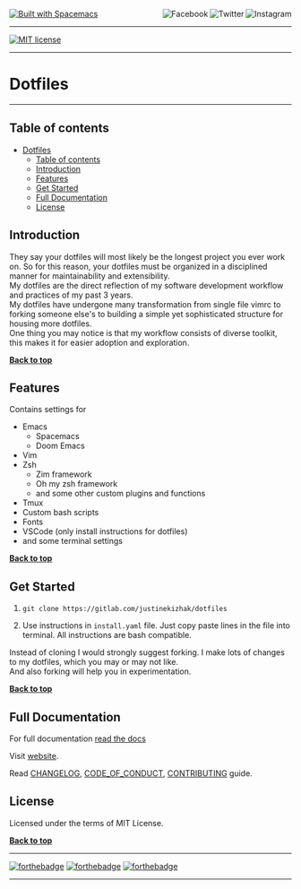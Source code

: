 <a name="top"></a>
[![Built with Spacemacs](https://cdn.rawgit.com/syl20bnr/spacemacs/442d025779da2f62fc86c2082703697714db6514/assets/spacemacs-badge.svg)](http://spacemacs.org)
<a href="https://www.instagram.com/justinekizhak"><img src="https://i.imgur.com/G9YJUZI.png" alt="Instagram" align="right"></a>
<a href="https://twitter.com/justinekizhak"><img src="http://i.imgur.com/tXSoThF.png" alt="Twitter" align="right"></a>
<a href="https://www.facebook.com/justinekizhak"><img src="http://i.imgur.com/P3YfQoD.png" alt="Facebook" align="right"></a>
<br>
- - -
[![MIT license](https://img.shields.io/badge/License-MIT-blue.svg)](https://lbesson.mit-license.org/)
<!-- {Put your badges here} -->
- - -
# Dotfiles
- - -

## Table of contents

- [Dotfiles](#dotfiles)
  - [Table of contents](#table-of-contents)
  - [Introduction](#introduction)
  - [Features](#features)
  - [Get Started](#get-started)
  - [Full Documentation](#full-documentation)
  - [License](#license)

## Introduction

They say your dotfiles will most likely be the longest project you ever work on.
So for this reason, your dotfiles must be organized in a disciplined manner for 
maintainability and extensibility.   
My dotfiles are the direct reflection of my software development workflow and 
practices of my past 3 years.   
My dotfiles have undergone many transformation from single file vimrc to
forking someone else's to building a simple yet sophisticated structure for
housing more dotfiles.   
One thing you may notice is that my workflow consists of diverse toolkit, 
this makes it for easier adoption and exploration.

**[Back to top](#table-of-contents)**

## Features

Contains settings for 
- Emacs
  - Spacemacs
  - Doom Emacs
- Vim
- Zsh
  - Zim framework
  - Oh my zsh framework
  - and some other custom plugins and functions
- Tmux
- Custom bash scripts
- Fonts
- VSCode (only install instructions for dotfiles)
- and some terminal settings

**[Back to top](#table-of-contents)**

## Get Started

1) `git clone https://gitlab.com/justinekizhak/dotfiles`

2) Use instructions in `install.yaml` file.
  Just copy paste lines in the file into terminal.
  All instructions are bash compatible.

Instead of cloning I would strongly suggest forking. I make lots of changes
to my dotfiles, which you may or may not like.  
And also forking will help you in experimentation.

**[Back to top](#table-of-contents)**

## Full Documentation

For full documentation [read the docs]()

Visit [website](https://justine.kizhak.com/dotfiles.html).

Read [CHANGELOG], [CODE_OF_CONDUCT], [CONTRIBUTING] guide.

[CHANGELOG]: CHANGELOG.md
[CONTRIBUTING]: CONTRIBUTING.md
[CODE_OF_CONDUCT]: CODE_OF_CONDUCT.md

## License

Licensed under the terms of MIT License.

**[Back to top](#table-of-contents)**


- - -
[![forthebadge](https://forthebadge.com/images/badges/compatibility-betamax.svg)](https://forthebadge.com)
[![forthebadge](https://forthebadge.com/images/badges/powered-by-water.svg)](https://forthebadge.com)
[![forthebadge](https://forthebadge.com/images/badges/built-with-love.svg)](https://forthebadge.com)
- - -
